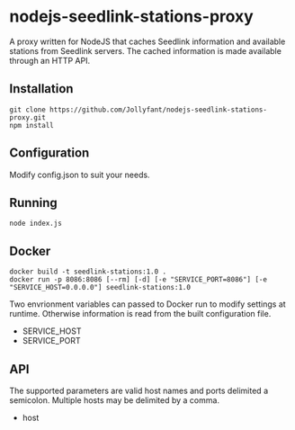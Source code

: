 # nodejs-seedlink-stations-proxy
A proxy written for NodeJS that caches Seedlink information and available stations from Seedlink servers. The cached information is made available through an HTTP API.

## Installation

    git clone https://github.com/Jollyfant/nodejs-seedlink-stations-proxy.git
    npm install

## Configuration
Modify config.json to suit your needs.

## Running

    node index.js

## Docker

    docker build -t seedlink-stations:1.0 .
    docker run -p 8086:8086 [--rm] [-d] [-e "SERVICE_PORT=8086"] [-e "SERVICE_HOST=0.0.0.0"] seedlink-stations:1.0

Two envrionment variables can passed to Docker run to modify settings at runtime. Otherwise information is read from the built configuration file.

  * SERVICE_HOST
  * SERVICE_PORT

## API
The supported parameters are valid host names and ports delimited a semicolon. Multiple hosts may be delimited by a comma.

  * host

